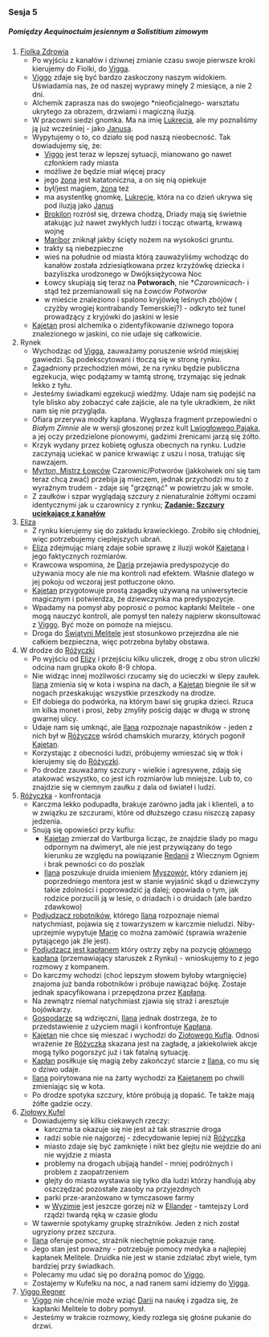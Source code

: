 ### Sesja 5
##### Pomiędzy Aequinoctuim jesiennym a Solistitium zimowym
1. [Fiolka Zdrowia](#l_fiolka_zdrowia)
    - Po wyjściu z kanałów i dziwnej zmianie czasu swoje pierwsze kroki kierujemy do Fiolki, do [Vigga](#p_viggo_regner).
    - [Viggo](#p_viggo_regner) zdaje się być bardzo zaskoczony naszym widokiem. Uświadamia nas, że od naszej wyprawy minęły 2 miesiące, a nie 2 dni.
    - Alchemik zaprasza nas do swojego *nieoficjalnego- warsztatu ukrytego za obrazem, drzwiami i magiczną iluzją.
    - W pracowni siedzi gnomka. Ma na imię [Lukrecja](#p_lukrecja_schattenwort), ale my poznaliśmy ją już wcześniej - jako [Janusa](#p_lukrecja_schattenwort).
    - Wypytujemy o to, co działo się pod naszą nieobecność. Tak dowiadujemy się, że:
        - [Viggo](#p_viggo_regner) jest teraz w lepszej sytuacji, mianowano go nawet członkiem rady miasta
        - możliwe że będzie miał więcej pracy
        - jego [żona](#p_pani_regner) jest katatoniczna, a on się nią opiekuje
        - był/jest magiem, [żona](#p_pani_regner) też
        - ma asystentkę gnomkę, [Lukrecję](#p_lukrecja_schattenwort), która na co dzień ukrywa się pod iluzją jako [Janus](#p_janus)
        - [Brokilon](#l_brokilon) rozrósł się, drzewa chodzą, Driady mają się świetnie atakując już nawet zwykłych ludzi i tocząc otwartą, krwawą wojnę
        - [Maribor](#l_maribor) zniknął jakby ścięty nożem na wysokości gruntu.
        - trakty są niebezpieczne
        - wieś na południe od miasta którą zauważyliśmy wchodząc do kanałów została zdziesiątkowana przez krzyżówkę dziecka i bazyliszka urodzonego w Dwójksiężycowa Noc
        - Łowcy skupiają się teraz na **Potworach**, nie **Czarownicach*- i stąd też przemianowali się na *Łowców Potworów*
        - w mieście znaleziono i spalono kryjówkę leśnych zbójów ( czyżby wrogiej kontrabandy Temerskiej?) - odkryto też tunel prowadzący z kryjówki do jaskini w lesie
    - [Kajetan](#g_kajetan) prosi alchemika o zidentyfikowanie dziwnego topora znalezionego w jaskini, co nie udaje się całkowicie.
2. Rynek
    - Wychodząc od [Vigga](#p_viggo_regner), zauważamy poruszenie wśród miejskiej gawiedzi. Są podekscytowani i tłoczą się w stronę rynku.
    - Zagadniony przechodzień mówi, że na rynku będzie publiczna egzekucja, więc podążamy w tamtą stronę, trzymając się jednak lekko z tyłu.
    - Jesteśmy świadkami egzekucji wiedźmy. Udaje nam się podejść na tyle blisko aby zobaczyć całe zajście, ale na tyle ukradkiem, że nikt nam się nie przygląda.
    - Ofiara przerywa modły kapłana. Wygłasza fragment przepowiedni o _Białym Zimnie_ ale w wersji głoszonej przez kult [Lwiogłowego Pająka](#r_lwioglowy_pajak), a jej oczy przedzielone pionowymi, gadzimi źrenicami jarzą się żółto.
    - Krzyk wydany przez kobietę ogłusza obecnych na rynku. Ludzie zaczynają uciekać w panice krwawiąc z uszu i nosa, tratując się nawzajem.
    - [Myrton, Mistrz Łowców](#p_lord_myrton) Czarownic/Potworów (jakkolwiek oni się tam teraz chcą zwać) przebija ją mieczem, jednak przychodzi mu to z wyraźnym trudem - zdaje się "grzęznąć" w powietrzu jak w smole.
    - Z zaułków i szpar wyglądają szczury z nienaturalnie żółtymi oczami identycznymi jak u czarownicy z rynku; **[Zadanie: Szczury uciekające z kanałów](#z_q6)**
3. [Eliza](#p_eliza)
    - Z rynku kierujemy się do zakładu krawieckiego. Zrobiło się chłodniej, więc potrzebujemy cieplejszych ubrań.
    - [Eliza](#p_eliza) zdejmując miarę zdaje sobie sprawę z iluzji wokół [Kajetana](#g_kajetan) i jego faktycznych rozmiarów.
    - Krawcowa wspomina, że [Daria](#p_daria) przejawia predyspozycje do używania mocy ale nie ma kontroli nad efektem. Właśnie dlatego w jej pokoju od wczoraj jest potłuczone okno.
    - [Kajetan](#g_kajetan) przygotowuje prostą zagadkę używaną na uniwersytecie magicznym i potwierdza, że dziewczynka ma predyspozycje.
    - Wpadamy na pomysł aby poprosić o pomoc kapłanki Melitele - one mogą nauczyć kontroli, ale pomysł ten należy najpierw skonsultować z [Viggo](#p_viggo_regner). Być może on pomoże na miejscu.    
    - Droga do [Świątyni Melitele](#l_smelitele) jest stosunkowo przejezdna ale nie całkiem bezpieczna, więc potrzebna byłaby obstawa.
4. W drodze do [Różyczki](#l_rozyczka)
    - Po wyjściu od [Elizy](#p_eliza) i przejściu kilku uliczek, drogę z obu stron uliczki odcina nam grupka około 8-9 chłopa. 
    - Nie widząc innej możliwości rzucamy się do ucieczki w ślepy zaułek. [Ilana](#g_ilana) zmienia się w kota i wspina na dach, a [Kajetan](#g_kajetan) biegnie ile sił w nogach przeskakując wszystkie przeszkody na drodze.
    - Elf dobiega do podwórka, na którym bawi się grupka dzieci. Rzuca im kilka monet i prosi, żeby zmyliły pościg dając w długą w stronę gwarnej ulicy.
    - Udaje nam się umknąć, ale [Ilana](#g_ilana) rozpoznaje napastników - jeden z nich był w [Różyczce](#l_rozyczka) wśród chamskich murarzy, których pogonił [Kajetan](#g_kajetan).
    - Korzystając z obecności ludzi, próbujemy wmieszać się w tłok i kierujemy się do [Różyczki](#l_rozyczka).
    - Po drodze zauważamy szczury - wielkie i agresywne, zdają się atakować wszystko, co jest ich rozmiarów lub mniejsze. Lub to, co znajdzie się w ciemnym zaułku z dala od świateł i ludzi.
6. [Różyczka](#l_rozyczka) - konfrontacja
    - Karczma lekko podupadła, brakuje zarówno jadła jak i klienteli, a to w związku ze szczurami, które od dłuższego czasu niszczą zapasy jedzenia.
    - Snują się opowieści przy kuflu:
        - [Kajetan](#g_kajetan) zmierzał do Vartburga licząc, że znajdzie ślady po magu odpornym na dwimeryt, ale nie jest przywiązany do tego kierunku ze względu na powiązanie [Redanii](#l_redania) z Wiecznym Ogniem i brak pewności co do poszlak
        - [Ilana](#g_ilana) poszukuje druida imieniem [Myszowór](#p_myszowor), który zdaniem jej poprzedniego mentora jest w stanie wyjaśnić skąd u dziewczyny takie zdolności i poprowadzić ją dalej; opowiada o tym, jak rodzice porzucili ją w lesie, o driadach i o druidach (ale bardzo zdawkowo)
    - [Podjudzacz robotników](#p_mlody_kaplan), którego [Ilana](#g_ilana) rozpoznaje niemal natychmiast, pojawia się z towarzyszem w karczmie nieludzi. Niby-uprzejmie wypytuje [Marię](#p_maria) co można zamówić (sprawia wrażenie pytającego jak źle jest).
    - [Podjudzacz jest kapłanem](#p_mlody_kaplan) który ostrzy zęby na pozycję [głównego kapłana](p_kaplan_matias) (przemawiający staruszek z Rynku) - wnioskujemy to z jego rozmowy z kompanem.
    - Do karczmy wchodzi (choć lepszym słowem byłoby wtargnięcie) znajoma już banda robotników i próbuje nawiązać bójkę. Zostaje jednak spacyfikowana i przepędzona przez [Kapłana](#p_mlody_kaplan). 
    - Na zewnątrz niemal natychmiast zjawia się straż i aresztuje bojówkarzy.
    - [Gospodarze](#p_maria) są wdzięczni, [Ilana](#g_ilana) jednak dostrzega, że to przedstawienie z użyciem magii i konfrontuje [Kapłana](#p_mlody_kaplan).
    - [Kajetan](#g_kajetan) nie chce się mieszać i wychodzi do [Ziołowego Kufla](#l_ziolowy_kufelek). Odnosi wrażenie że [Różyczka](#l_rozyczka) skazana jest na zagładę, a jakiekolwiek akcje mogą tylko pogorszyć już i tak fatalną sytuację.
    - [Kapłan](#p_mlody_kaplan) posiłkuje się magią żeby zakończyć starcie z [Ilaną](#g_ilana), co mu się o dziwo udaje.
    - [Ilana](#g_ilana) poirytowana nie na żarty wychodzi za [Kajetanem](#g_kajetan) po chwili zmieniając się w kota.
    - Po drodze spotyka szczury, które próbują ją dopaść. Te także mają żółte gadzie oczy.
7. [Ziołowy Kufel](#l_ziolowy_kufelek)
    - Dowiadujemy się kilku ciekawych rzeczy:
        - karczma ta okazuje się nie jest aż tak strasznie droga
        - radzi sobie nie najgorzej - zdecydowanie lepiej niż [Różyczka](#l_rozyczka)
        - miasto zdaje się być zamknięte i nikt bez glejtu nie wejdzie do ani nie wyjdzie z miasta
        - problemy na drogach ubijają handel - mniej podróżnych i problem z zaopatrzeniem
        - glejty do miasta wystawia się tylko dla ludzi którzy handlują aby oszczędzać pozostałe zasoby na przyjezdnych
        - parki prze-aranżowano w tymczasowe farmy
        - w [Wyzimie](#l_wyzima) jest jeszcze gorzej niż w [Ellander](#l_ellander) - tamtejszy Lord rządzi twardą ręką w czasie głodu
    - W tawernie spotykamy grupkę strażników. Jeden z nich został ugryziony przez szczura.
    - [Ilana](#g_ilana) oferuje pomoc, strażnik niechętnie pokazuje ranę. 
    - Jego stan jest poważny - potrzebuje pomocy medyka a najlepiej kapłanek Melitele. Druidka nie jest w stanie zdziałać zbyt wiele, tym bardziej przy świadkach.
    - Polecamy mu udać się po doraźną pomoc do [Viggo](#p_viggo_regner).
    - Zostajemy w Kufelku na noc, a nad ranem sami idziemy do [Vigga](#p_viggo_regner).
8. [Viggo Regner](#p_viggo_regner)
    - [Viggo](#p_viggo_regner) nie chce/nie może wziąć [Darii](#p_daria) na naukę i zgadza się, że kapłanki Melitele to dobry pomysł.
    - Jesteśmy w trakcie rozmowy, kiedy rozlega się głośne pukanie do drzwi.
